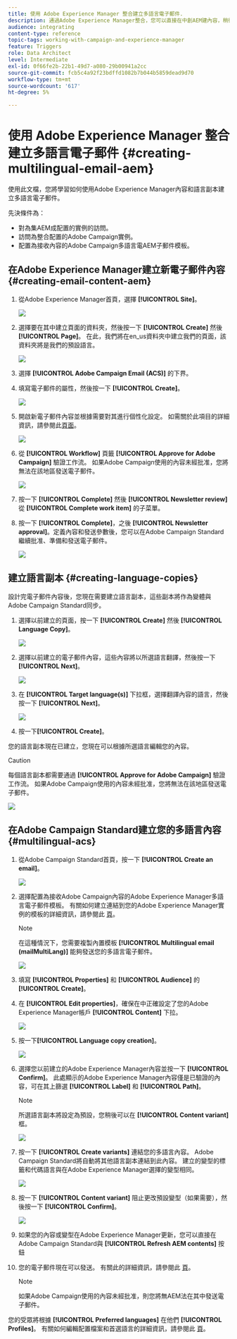 ```yaml
---
title: 使用 Adobe Experience Manager 整合建立多語言電子郵件.
description: 通過Adobe Experience Manager整合，您可以直接在中創AEM建內容，稍後在Adobe Campaign使用。
audience: integrating
content-type: reference
topic-tags: working-with-campaign-and-experience-manager
feature: Triggers
role: Data Architect
level: Intermediate
exl-id: 0f66fe2b-22b1-49d7-a080-29b00941a2cc
source-git-commit: fcb5c4a92f23bdffd1082b7b044b5859dead9d70
workflow-type: tm+mt
source-wordcount: '617'
ht-degree: 5%

---
```


# 使用 Adobe Experience Manager 整合建立多語言電子郵件 {#creating-multilingual-email-aem}

使用此文檔，您將學習如何使用Adobe Experience Manager內容和語言副本建立多語言電子郵件。

先決條件為：

* 對為集AEM成配置的實例的訪問。
* 訪問為整合配置的Adobe Campaign實例。
* 配置為接收內容的Adobe Campaign多語言電AEM子郵件模板。

## 在Adobe Experience Manager建立新電子郵件內容 {#creating-email-content-aem}

1. 從Adobe Experience Manager首頁，選擇 **[!UICONTROL Site]**。

   ![](assets/aem_acs_1.png)

1. 選擇要在其中建立頁面的資料夾，然後按一下 **[!UICONTROL Create]** 然後 **[!UICONTROL Page]**。 在此，我們將在en_us資料夾中建立我們的頁面，該資料夾將是我們的預設語言。

   ![](assets/aem_acs_2.png)

1. 選擇 **[!UICONTROL Adobe Campaign Email (ACS)]** 的下界。

1. 填寫電子郵件的屬性，然後按一下 **[!UICONTROL Create]**。

   ![](assets/aem_acs_3.png)

1. 開啟新電子郵件內容並根據需要對其進行個性化設定。 如需關於此項目的詳細資訊，請參閱此[頁面](../../integrating/using/creating-email-experience-manager.md#editing-email-aem)。

   ![](assets/aem_acs_4.png)

1. 從 **[!UICONTROL Workflow]** 頁籤 **[!UICONTROL Approve for Adobe Campaign]** 驗證工作流。 如果Adobe Campaign使用的內容未經批准，您將無法在該地區發送電子郵件。

   ![](assets/aem_acs_7.png)

1. 按一下 **[!UICONTROL Complete]** 然後 **[!UICONTROL Newsletter review]** 從 **[!UICONTROL Complete work item]** 的子菜單。

1. 按一下 **[!UICONTROL Complete]**，之後 **[!UICONTROL Newsletter approval]**。定義內容和發送參數後，您可以在Adobe Campaign Standard繼續批准、準備和發送電子郵件。

   ![](assets/aem_acs_8.png)

## 建立語言副本 {#creating-language-copies}

設計完電子郵件內容後，您現在需要建立語言副本，這些副本將作為變體與Adobe Campaign Standard同步。

1. 選擇以前建立的頁面，按一下 **[!UICONTROL Create]** 然後 **[!UICONTROL Language Copy]**。

   ![](assets/aem_acs_5.png)

1. 選擇以前建立的電子郵件內容，這些內容將以所選語言翻譯，然後按一下 **[!UICONTROL Next]**。

   ![](assets/aem_acs_6.png)

1. 在 **[!UICONTROL Target language(s)]** 下拉框，選擇翻譯內容的語言，然後按一下 **[!UICONTROL Next]**。

   ![](assets/aem_acs_9.png)

1. 按一下&#x200B;**[!UICONTROL Create]**。

您的語言副本現在已建立，您現在可以根據所選語言編輯您的內容。

>[!CAUTION]
>
>每個語言副本都需要通過 **[!UICONTROL Approve for Adobe Campaign]** 驗證工作流。 如果Adobe Campaign使用的內容未經批准，您將無法在該地區發送電子郵件。

![](assets/aem_acs_11.png)

## 在Adobe Campaign Standard建立您的多語言內容 {#multilingual-acs}

1. 從Adobe Campaign Standard首頁，按一下 **[!UICONTROL Create an email]**。

   ![](assets/aem_acs_12.png)

1. 選擇配置為接收Adobe Campaign內容的Adobe Experience Manager多語言電子郵件模板。 有關如何建立連結到您的Adobe Experience Manager實例的模板的詳細資訊，請參閱此 [頁](../../integrating/using/configure-experience-manager.md#config-acs)。

   >[!NOTE]
   >
   >在這種情況下，您需要複製內置模板 **[!UICONTROL Multilingual email (mailMultiLang)]** 能夠發送您的多語言電子郵件。

   ![](assets/aem_acs_13.png)

1. 填寫 **[!UICONTROL Properties]** 和 **[!UICONTROL Audience]** 的 **[!UICONTROL Create]**。

1. 在 **[!UICONTROL Edit properties]**，確保在中正確設定了您的Adobe Experience Manager帳戶 **[!UICONTROL Content]** 下拉。

   ![](assets/aem_acs_20.png)

1. 按一下&#x200B;**[!UICONTROL Language copy creation]**。

   ![](assets/aem_acs_16.png)

1. 選擇您以前建立的Adobe Experience Manager內容並按一下 **[!UICONTROL Confirm]**。 此處顯示的Adobe Experience Manager內容僅是已驗證的內容，可在其上篩選 **[!UICONTROL Label]** 和 **[!UICONTROL Path]**。

   >[!NOTE]
   >
   >所選語言副本將設定為預設，您稍後可以在 **[!UICONTROL Content variant]** 框。

   ![](assets/aem_acs_17.png)

1. 按一下 **[!UICONTROL Create variants]** 連結您的多語言內容。 Adobe Campaign Standard將自動將其他語言副本連結到此內容。 建立的變型的標籤和代碼語言與在Adobe Experience Manager選擇的變型相同。

   ![](assets/aem_acs_18.png)

1. 按一下 **[!UICONTROL Content variant]** 阻止更改預設變型（如果需要），然後按一下 **[!UICONTROL Confirm]**。

   ![](assets/aem_acs_19.png)

1. 如果您的內容或變型在Adobe Experience Manager更新，您可以直接在Adobe Campaign Standard與 **[!UICONTROL Refresh AEM contents]** 按鈕

1. 您的電子郵件現在可以發送。 有關此的詳細資訊，請參閱此 [頁](../../sending/using/get-started-sending-messages.md)。

   >[!NOTE]
   >
   >如果Adobe Campaign使用的內容未經批准，則您將無AEM法在其中發送電子郵件。

您的受眾將根據 **[!UICONTROL Preferred languages]** 在他們 **[!UICONTROL Profiles]**。 有關如何編輯配置檔案和首選語言的詳細資訊，請參閱此 [頁](../../audiences/using/editing-profiles.md)。
